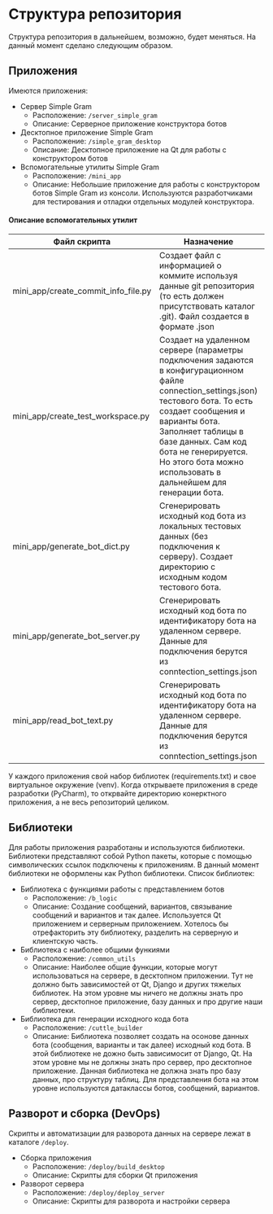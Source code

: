 # Структура репозитория

Структура репозитория в дальнейшем, возможно, будет меняться. На данный момент сделано следующим образом.
## Приложения
Имеются приложения:
- Сервер Simple Gram
	- Расположение: `/server_simple_gram`
	- Описание: Серверное приложение конструктора ботов
- Десктопное приложение Simple Gram
	- Расположение: `/simple_gram_desktop`
	- Описание: Десктопное приложение на Qt для работы с конструктором ботов
- Вспомогательные утилиты Simple Gram
	- Расположение: `/mini_app`
	- Описание: Небольшие приложение для работы с конструктором ботов Simple Gram из консоли. Используются разработчиками для тестирования и отладки отдельных модулей конструктора.
#### Описание вспомогательных утилит
| Файл скрипта                        | Назначение                                                                                                                                                                                                                                                                                                       | connection_settings.json |
|-------------------------------------|------------------------------------------------------------------------------------------------------------------------------------------------------------------------------------------------------------------------------------------------------------------------------------------------------------------|--------------------------|
| mini_app/create_commit_info_file.py | Создает файл с информацией о коммите используя данные git репозитория (то есть должен присутствовать каталог .git). Файл создается в формате .json                                                                                                                                                               | Нет                      |
| mini_app/create_test_workspace.py   | Создает на удаленном сервере (параметры подключения задаются  в конфигурационном  файле connection_settings.json) тестового бота.  То есть создает сообщения и варианты бота. Заполняет таблицы  в базе данных. Сам код бота не генерируется.  Но этого бота можно использовать в дальнейшем для генерации бота. | Да, без bot_id           |
| mini_app/generate_bot_dict.py       | Сгенерировать исходный код бота из локальных тестовых  данных (без подключения к серверу).  Создает директорию с исходным кодом тестового бота.                                                                                                                                                                  | Нет                      |
| mini_app/generate_bot_server.py     | Сгенерировать исходный код бота по идентификатору бота  на удаленном сервере. Данные для подключения берутся из conntection_settings.json                                                                                                                                                                        | Да                       |
| mini_app/read_bot_text.py           | Сгенерировать исходный код бота по идентификатору  бота на удаленном сервере. Данные для подключения берутся из conntection_settings.json                                                                                                                                                                        | Да                       |
У каждого приложения свой набор библиотек (requirements.txt) и свое виртуальное окружение (venv). Когда открываете приложения в среде разработки (PyCharm), то открвайте директорию конерктного приложения, а не весь репозиторий целиком.

## Библиотеки
Для работы приложения разработаны и используются библиотеки. Библиотеки представляют собой Python пакеты, которые с помощью символических ссылок подключены к приложениям. В данный момент библиотеки не оформлены как Python библиотеки.
Список библиотек:
- Библиотека с функциями работы с представлением ботов 
	- Расположение: `/b_logic`
	- Описание: Создание сообщений, вариантов, связывание сообщений и вариантов и так далее. Используется Qt приложением и серверным приложением. Хотелось бы отрефакторить эту библиотеку, разделить на серверную и клиентскую часть.
- Библиотека с наиболее общими функиями
	- Расположение: `/common_utils`
	- Описание: Наиболее общие функции, которые могут использоваться на сервере, в десктопном приложении. Тут не должно быть зависимостей от Qt, Django и других тяжелых библиотек. На этом уровне мы ничего не должны знать про сервер, десктопное приложение, базу данных и про другие наши библиотеки.
- Библиотека для генерации исходного кода бота
	- Расположение: `/cuttle_builder`
	- Описание: Библиотека позволяет создать на осонове данных бота (сообщения, варианты и так далее) исходный код бота. В этой библиотеке не дожно быть зависимосит от Django, Qt. На этом уровне мы не должны знать про сервер, про десктопное приложение. Данная библиотека не должна знать про базу данных, про структуру таблиц. Для представления бота на этом уровне используются датаклассы ботов, сообщений, вариантов.
## Разворот и сборка (DevOps)
Скрипты и автоматизации для разворота данных на сервере лежат в каталоге `/deploy`.
- Сборка приложения
	- Расположение: `/deploy/build_desktop`
	- Описание: Скрипты для сборки Qt приложения
- Разворот сервера
	- Расположение: `/deploy/deploy_server`
	- Описание: Скрипты для разворота и настройки сервера
